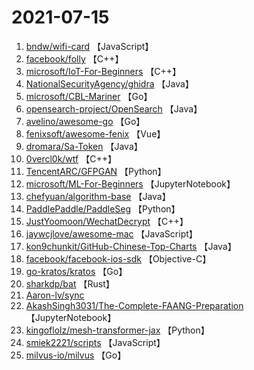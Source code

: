# 2021-07-15

1. [bndw/wifi-card](https://github.com/bndw/wifi-card) 【JavaScript】
2. [facebook/folly](https://github.com/facebook/folly) 【C++】
3. [microsoft/IoT-For-Beginners](https://github.com/microsoft/IoT-For-Beginners) 【C++】
4. [NationalSecurityAgency/ghidra](https://github.com/NationalSecurityAgency/ghidra) 【Java】
5. [microsoft/CBL-Mariner](https://github.com/microsoft/CBL-Mariner) 【Go】
6. [opensearch-project/OpenSearch](https://github.com/opensearch-project/OpenSearch) 【Java】
7. [avelino/awesome-go](https://github.com/avelino/awesome-go) 【Go】
8. [fenixsoft/awesome-fenix](https://github.com/fenixsoft/awesome-fenix) 【Vue】
9. [dromara/Sa-Token](https://github.com/dromara/Sa-Token) 【Java】
10. [0vercl0k/wtf](https://github.com/0vercl0k/wtf) 【C++】
11. [TencentARC/GFPGAN](https://github.com/TencentARC/GFPGAN) 【Python】
12. [microsoft/ML-For-Beginners](https://github.com/microsoft/ML-For-Beginners) 【JupyterNotebook】
13. [chefyuan/algorithm-base](https://github.com/chefyuan/algorithm-base) 【Java】
14. [PaddlePaddle/PaddleSeg](https://github.com/PaddlePaddle/PaddleSeg) 【Python】
15. [JustYoomoon/WechatDecrypt](https://github.com/JustYoomoon/WechatDecrypt) 【C++】
16. [jaywcjlove/awesome-mac](https://github.com/jaywcjlove/awesome-mac) 【JavaScript】
17. [kon9chunkit/GitHub-Chinese-Top-Charts](https://github.com/kon9chunkit/GitHub-Chinese-Top-Charts) 【Java】
18. [facebook/facebook-ios-sdk](https://github.com/facebook/facebook-ios-sdk) 【Objective-C】
19. [go-kratos/kratos](https://github.com/go-kratos/kratos) 【Go】
20. [sharkdp/bat](https://github.com/sharkdp/bat) 【Rust】
21. [Aaron-lv/sync](https://github.com/Aaron-lv/sync) 
22. [AkashSingh3031/The-Complete-FAANG-Preparation](https://github.com/AkashSingh3031/The-Complete-FAANG-Preparation) 【JupyterNotebook】
23. [kingoflolz/mesh-transformer-jax](https://github.com/kingoflolz/mesh-transformer-jax) 【Python】
24. [smiek2221/scripts](https://github.com/smiek2221/scripts) 【JavaScript】
25. [milvus-io/milvus](https://github.com/milvus-io/milvus) 【Go】
